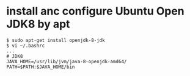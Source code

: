 # install anc configure Ubuntu Open JDK8 by apt
```
$ sudo apt-get install openjdk-8-jdk
$ vi ~/.bashrc
...
# JDK8
JAVA_HOME=/usr/lib/jvm/java-8-openjdk-amd64/
PATH=$PATH:$JAVA_HOME/bin
```

